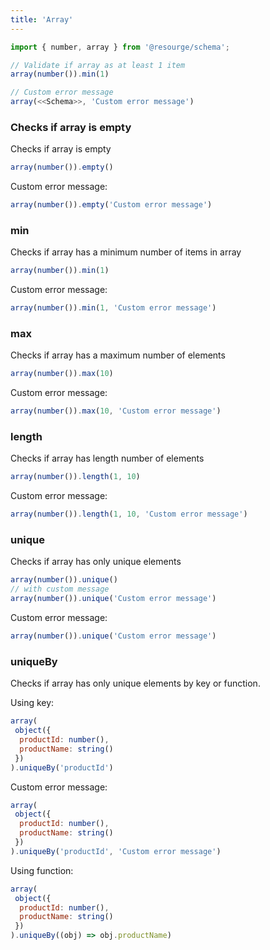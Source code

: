 ```yaml
---
title: 'Array'
---
```


```javascript
import { number, array } from '@resourge/schema';

// Validate if array as at least 1 item
array(number()).min(1)

// Custom error message
array(<<Schema>>, 'Custom error message')
```

### Checks if array is empty

Checks if array is empty

```javascript
array(number()).empty()
```

Custom error message:

```javascript
array(number()).empty('Custom error message')
```

### min

Checks if array has a minimum number of items in array

```javascript
array(number()).min(1)
```

Custom error message:
```javascript
array(number()).min(1, 'Custom error message')
```

### max

Checks if array has a maximum number of elements

```javascript
array(number()).max(10)
```

Custom error message:
```javascript
array(number()).max(10, 'Custom error message')
```
### length

Checks if array has length number of elements

```javascript
array(number()).length(1, 10)
```

Custom error message:

```javascript
array(number()).length(1, 10, 'Custom error message')
```

### unique

Checks if array has only unique elements

```javascript
array(number()).unique()
// with custom message
array(number()).unique('Custom error message')
```

Custom error message:

```javascript
array(number()).unique('Custom error message')
```

### uniqueBy

Checks if array has only unique elements by key or function.

Using key:

```javascript
array(
 object({
  productId: number(),
  productName: string()
 })
).uniqueBy('productId')
```

Custom error message:

```javascript
array(
 object({
  productId: number(),
  productName: string()
 })
).uniqueBy('productId', 'Custom error message')
```

Using function:

```javascript
array(
 object({
  productId: number(),
  productName: string()
 })
).uniqueBy((obj) => obj.productName)
```